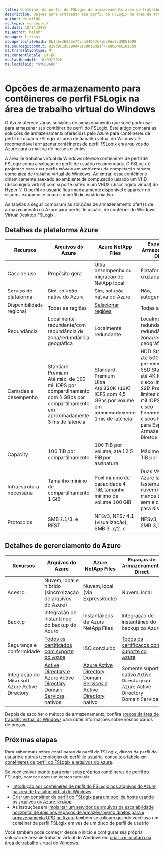 ```yaml
---
title: Contêiner do perfil do FSLogix de armazenamento área de trabalho virtual do Windows – Azure
description: Opções para armazenar seu perfil de FSLogix de área de trabalho virtual do Windows no armazenamento do Azure.
author: Heidilohr
ms.topic: conceptual
ms.date: 10/14/2019
ms.author: helohr
manager: lizross
ms.openlocfilehash: 0b1a5e36232e74caa34037efbbb0da0c39051998
ms.sourcegitcommit: 829d951d5c90442a38012daaf77e86046018e5b9
ms.translationtype: MT
ms.contentlocale: pt-BR
ms.lasthandoff: 10/09/2020
ms.locfileid: "89568686"
---
```

# <a name="storage-options-for-fslogix-profile-containers-in-windows-virtual-desktop"></a>Opções de armazenamento para contêineres de perfil FSLogix na área de trabalho virtual do Windows

O Azure oferece várias soluções de armazenamento que você pode usar para armazenar seu contêiner de perfil do FSLogix. Este artigo compara as soluções de armazenamento oferecidas pelo Azure para contêineres de perfil de usuário FSLogix de área de trabalho virtual do Windows. É recomendável armazenar contêineres de perfil FSLogix em arquivos do Azure para a maioria de nossos clientes.

A área de trabalho virtual do Windows oferece contêineres de perfil de FSLogix como a solução de perfil de usuário recomendada. O FSLogix é projetado para usar perfis móveis em ambientes de computação remota, como área de trabalho virtual do Windows. Ao entrar, esse contêiner é dinamicamente anexado ao ambiente de computação usando um VHD (disco rígido virtual) com suporte nativo e um VHDX (disco rígido virtual) do Hyper-V. O perfil do usuário fica imediatamente disponível e aparece no sistema exatamente como um perfil do usuário nativo.

As tabelas a seguir comparam as soluções de armazenamento ofertas de armazenamento do Azure para perfis de usuário de contêiner do Windows Virtual Desktop FSLogix.

## <a name="azure-platform-details"></a>Detalhes da plataforma Azure

|Recursos|Arquivos do Azure|Azure NetApp Files|Espaços de Armazenamento Direct|
|--------|-----------|------------------|---------------------|
|Caso de uso|Propósito geral|Ultra desempenho ou migração do NetApp local|Plataforma cruzada|
|Serviço de plataforma|Sim, solução nativa do Azure|Sim, solução nativa do Azure|Não, autogerenciado|
|Disponibilidade regional|Todas as regiões|[Selecionar regiões](https://azure.microsoft.com/global-infrastructure/services/?products=netapp&regions=all)|Todas as regiões|
|Redundância|Localmente redundante/com redundância de zona/redundância geográfica|Localmente redundante|Localmente redundante/com redundância de zona/redundância geográfica|
|Camadas e desempenho|Standard<br>Premium<br>Até máx. de 100 mil IOPS por compartilhamento com 5 GBps por compartilhamento em aproximadamente 3 ms de latência|Standard<br>Premium<br>Ultra<br>Até 320K (16K) IOPS com 4,5 GBps por volume em aproximadamente 1 ms de latência|HDD Standard: até 500 de IOPS por disco limites<br>SSD Standard: até 4K IOPS por disco limites<br>SSD Premium: limites de até 20 mil IOPS por disco<br>Recomendamos discos Premium para Espaços de Armazenamento Diretos|
|Capacity|100 TiB por compartilhamento|100 TiB por volume, até 12,5 PiB por assinatura|Máximo de 32 TiB por disco|
|Infraestrutura necessária|Tamanho mínimo de compartilhamento 1 GiB|Pool mínimo de capacidade 4 TiB, tamanho mínimo de volume 100 GiB|Duas VMs no Azure IaaS (+ testemunha de nuvem) ou pelo menos três VMs sem e custos para discos|
|Protocolos|SMB 2.1/3. e REST|NFSv3, NFSv 4.1 (visualização), SMB 3. x/2. x|NFSv3, NFSv 4.1, SMB 3,1|

## <a name="azure-management-details"></a>Detalhes de gerenciamento do Azure

|Recursos|Arquivos do Azure|Azure NetApp Files|Espaços de Armazenamento Direct|
|--------|-----------|------------------|---------------------|
|Acesso|Nuvem, local e híbrido (sincronização de arquivos do Azure)|Nuvem, local (via ExpressRoute)|Nuvem, local|
|Backup|Integração de instantâneo do backup do Azure|Instantâneos de Azure NetApp Files|Integração de instantâneo do backup do Azure|
|Segurança e conformidade|[Todos os certificados com suporte do Azure](https://www.microsoft.com/trustcenter/compliance/complianceofferings)|ISO concluído|[Todos os certificados com suporte do Azure](https://www.microsoft.com/trustcenter/compliance/complianceofferings)|
|Integração do Microsoft Azure Active Directory|[Active Directory e Azure Active Directory Domain Services nativos](https://docs.microsoft.com/azure/storage/files/storage-files-active-directory-overview)|[Azure Active Directory Domain Services e Active Directory nativo](../azure-netapp-files/azure-netapp-files-faqs.md#does-azure-netapp-files-support-azure-active-directory)|Somente suporte nativo Active Directory ou Azure Active Directory Domain Services|

Depois de escolher o método de armazenamento, confira [preços da área de trabalho virtual do Windows](https://azure.microsoft.com/pricing/details/virtual-desktop/) para obter informações sobre nossos planos de preços.

## <a name="next-steps"></a>Próximas etapas

Para saber mais sobre contêineres de perfil do FSLogix, discos de perfil do usuário e outras tecnologias de perfil de usuário, consulte a tabela em [contêineres de perfil do FSLogix e arquivos do Azure](fslogix-containers-azure-files.md).

Se você estiver pronto para criar seus próprios contêineres de perfil do FSLogix, comece com um destes tutoriais:

- [Introdução aos contêineres de perfil do FSLogix nos arquivos do Azure na área de trabalho virtual do Windows](create-file-share.md)
- [Criar um contêiner de perfil do FSLogix para um pool de hosts usando os arquivos do Azure NetApp](create-fslogix-profile-container.md)
- As instruções em [implantar um servidor de arquivos de escalabilidade horizontal de dois nós espaços de armazenamento diretos para o armazenamento UPD no Azure](/windows-server/remote/remote-desktop-services/rds-storage-spaces-direct-deployment/) também se aplicam quando você usa um contêiner de perfil FSLogix em vez de um disco de perfil de usuário

Você também pode começar desde o início e configurar sua própria solução de área de trabalho virtual do Windows em [criar um locatário na área de trabalho virtual do Windows](./virtual-desktop-fall-2019/tenant-setup-azure-active-directory.md).
